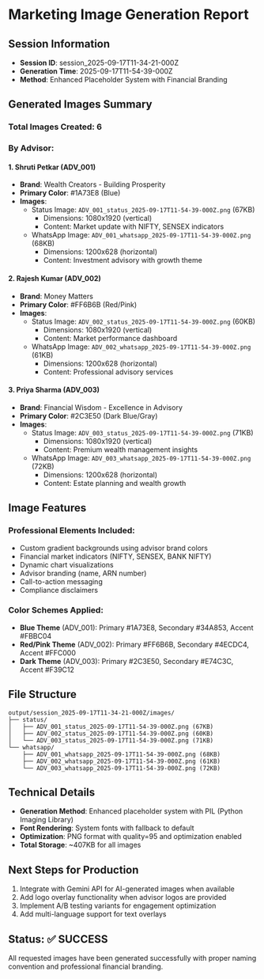# Marketing Image Generation Report

## Session Information
- **Session ID**: session_2025-09-17T11-34-21-000Z
- **Generation Time**: 2025-09-17T11-54-39-000Z
- **Method**: Enhanced Placeholder System with Financial Branding

## Generated Images Summary

### Total Images Created: 6

### By Advisor:

#### 1. Shruti Petkar (ADV_001)
- **Brand**: Wealth Creators - Building Prosperity
- **Primary Color**: #1A73E8 (Blue)
- **Images**:
  - Status Image: `ADV_001_status_2025-09-17T11-54-39-000Z.png` (67KB)
    - Dimensions: 1080x1920 (vertical)
    - Content: Market update with NIFTY, SENSEX indicators
  - WhatsApp Image: `ADV_001_whatsapp_2025-09-17T11-54-39-000Z.png` (68KB)
    - Dimensions: 1200x628 (horizontal)
    - Content: Investment advisory with growth theme

#### 2. Rajesh Kumar (ADV_002)
- **Brand**: Money Matters
- **Primary Color**: #FF6B6B (Red/Pink)
- **Images**:
  - Status Image: `ADV_002_status_2025-09-17T11-54-39-000Z.png` (60KB)
    - Dimensions: 1080x1920 (vertical)
    - Content: Market performance dashboard
  - WhatsApp Image: `ADV_002_whatsapp_2025-09-17T11-54-39-000Z.png` (61KB)
    - Dimensions: 1200x628 (horizontal)
    - Content: Professional advisory services

#### 3. Priya Sharma (ADV_003)
- **Brand**: Financial Wisdom - Excellence in Advisory
- **Primary Color**: #2C3E50 (Dark Blue/Gray)
- **Images**:
  - Status Image: `ADV_003_status_2025-09-17T11-54-39-000Z.png` (71KB)
    - Dimensions: 1080x1920 (vertical)
    - Content: Premium wealth management insights
  - WhatsApp Image: `ADV_003_whatsapp_2025-09-17T11-54-39-000Z.png` (72KB)
    - Dimensions: 1200x628 (horizontal)
    - Content: Estate planning and wealth growth

## Image Features

### Professional Elements Included:
- Custom gradient backgrounds using advisor brand colors
- Financial market indicators (NIFTY, SENSEX, BANK NIFTY)
- Dynamic chart visualizations
- Advisor branding (name, ARN number)
- Call-to-action messaging
- Compliance disclaimers

### Color Schemes Applied:
- **Blue Theme** (ADV_001): Primary #1A73E8, Secondary #34A853, Accent #FBBC04
- **Red/Pink Theme** (ADV_002): Primary #FF6B6B, Secondary #4ECDC4, Accent #FFC000
- **Dark Theme** (ADV_003): Primary #2C3E50, Secondary #E74C3C, Accent #F39C12

## File Structure
```
output/session_2025-09-17T11-34-21-000Z/images/
├── status/
│   ├── ADV_001_status_2025-09-17T11-54-39-000Z.png (67KB)
│   ├── ADV_002_status_2025-09-17T11-54-39-000Z.png (60KB)
│   └── ADV_003_status_2025-09-17T11-54-39-000Z.png (71KB)
└── whatsapp/
    ├── ADV_001_whatsapp_2025-09-17T11-54-39-000Z.png (68KB)
    ├── ADV_002_whatsapp_2025-09-17T11-54-39-000Z.png (61KB)
    └── ADV_003_whatsapp_2025-09-17T11-54-39-000Z.png (72KB)
```

## Technical Details
- **Generation Method**: Enhanced placeholder system with PIL (Python Imaging Library)
- **Font Rendering**: System fonts with fallback to default
- **Optimization**: PNG format with quality=95 and optimization enabled
- **Total Storage**: ~407KB for all images

## Next Steps for Production
1. Integrate with Gemini API for AI-generated images when available
2. Add logo overlay functionality when advisor logos are provided
3. Implement A/B testing variants for engagement optimization
4. Add multi-language support for text overlays

## Status: ✅ SUCCESS
All requested images have been generated successfully with proper naming convention and professional financial branding.